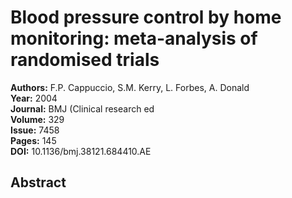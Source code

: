 # Blood pressure control by home monitoring: meta-analysis of randomised trials

**Authors:** F.P. Cappuccio, S.M. Kerry, L. Forbes, A. Donald  
**Year:** 2004  
**Journal:** BMJ (Clinical research ed  
**Volume:** 329  
**Issue:** 7458  
**Pages:** 145  
**DOI:** 10.1136/bmj.38121.684410.AE  

## Abstract



